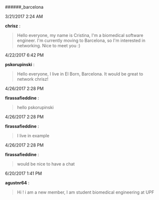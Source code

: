 ######_barcelona

3/21/2017 2:24 AM

 **chrisz** :

 >Hello everyone, my name is Cristina, I'm a biomedical software engineer. I'm currently moving to Barcelona, so I'm interested in networking. Nice to meet you :)

4/22/2017 6:42 PM

 **pskorupinski** :

 >Hello everyone, I live in El Born, Barcelona. It would be great to network chrisz!

4/26/2017 2:28 PM

 **firassafieddine** :

 >hello pskorupinski

4/26/2017 2:28 PM

 **firassafieddine** :

 >I live in example

4/26/2017 2:28 PM

 **firassafieddine** :

 >would be nice to have a chat

6/20/2017 1:41 PM

 **agustnr64** :

 >Hi ! i am a new member, I am  student  biomedical engineering at UPF

